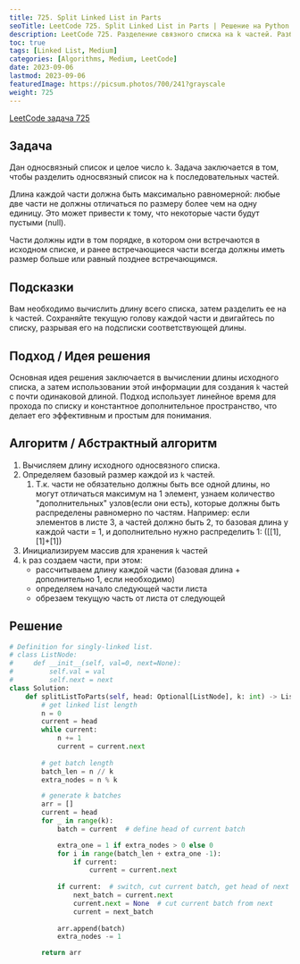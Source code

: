 ```yaml
---
title: 725. Split Linked List in Parts
seoTitle: LeetCode 725. Split Linked List in Parts | Решение на Python.
description: LeetCode 725. Разделение связного списка на k частей. Разбор задачи.
toc: true
tags: [Linked List, Medium]
categories: [Algorithms, Medium, LeetCode]
date: 2023-09-06
lastmod: 2023-09-06
featuredImage: https://picsum.photos/700/241?grayscale
weight: 725
---
```


[LeetCode задача 725](<https://leetcode.com/problems/split-linked-list-in-parts/>)

## Задача

Дан односвязный список и целое число `k`. Задача заключается в том, чтобы разделить односвязный список на `k` последовательных частей.

Длина каждой части должна быть максимально равномерной: любые две части не должны отличаться по размеру более чем на одну единицу. Это может привести к тому, что некоторые части будут пустыми (null).

Части должны идти в том порядке, в котором они встречаются в исходном списке, и ранее встречающиеся части всегда должны иметь размер больше или равный позднее встречающимся.

## Подсказки

Вам необходимо вычислить длину всего списка, затем разделить ее на `k` частей. Сохраняйте текущую голову каждой части и двигайтесь по списку, разрывая его на подсписки соответствующей длины.

## Подход / Идея решения

Основная идея решения заключается в вычислении длины исходного списка, а затем использовании этой информации для создания `k` частей с почти одинаковой длиной. Подход использует линейное время для прохода по списку и константное дополнительное пространство, что делает его эффективным и простым для понимания.

## Алгоритм / Абстрактный алгоритм

1. Вычисляем длину исходного односвязного списка.
2. Определяем базовый размер каждой из `k` частей.
   1. Т.к. части не обязательно должны быть все одной длины, но могут отличаться максимум на 1 элемент, узнаем количество "дополнительных" узлов(если они есть), которые должны быть распределены равномерно по частям. Например: если элементов в листе 3, а частей должно быть 2, то базовая длина у каждой части = 1, и дополнительно нужно распределить 1: ([[1], [1]+[1])
3. Инициализируем массив для хранения `k` частей
4. `k` раз создаем части, при этом:
   - рассчитываем длину каждой части (базовая длина + дополнительно 1, если необходимо)
   - определяем начало следующей части листа
   - обрезаем текущую часть от листа от следующей

## Решение

```python
# Definition for singly-linked list.
# class ListNode:
#     def __init__(self, val=0, next=None):
#         self.val = val
#         self.next = next
class Solution:
    def splitListToParts(self, head: Optional[ListNode], k: int) -> List[Optional[ListNode]]:
        # get linked list length
        n = 0
        current = head
        while current:
            n += 1
            current = current.next
        
        # get batch length
        batch_len = n // k
        extra_nodes = n % k

        # generate k batches
        arr = []
        current = head
        for _ in range(k):
            batch = current  # define head of current batch

            extra_one = 1 if extra_nodes > 0 else 0
            for i in range(batch_len + extra_one -1):
                if current:
                    current = current.next
            
            if current:  # switch, cut current batch, get head of next batch
                next_batch = current.next
                current.next = None  # cut current batch from next
                current = next_batch
            
            arr.append(batch)
            extra_nodes -= 1

        return arr
```
